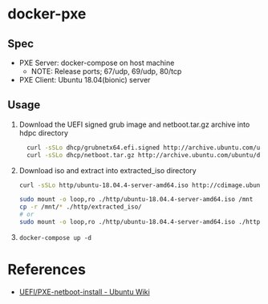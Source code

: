 # docker-pxe
## Spec

- PXE Server: docker-compose on host machine
  - NOTE: Release ports; 67/udp, 69/udp, 80/tcp
- PXE Client: Ubuntu 18.04(bionic) server

## Usage

1. Download the UEFI signed grub image and netboot.tar.gz archive into hdpc directory

   ``` bash
     curl -sSLo dhcp/grubnetx64.efi.signed http://archive.ubuntu.com/ubuntu/dists/bionic/main/uefi/grub2-amd64/current/grubnetx64.efi.signed
     curl -sSLo dhcp/netboot.tar.gz http://archive.ubuntu.com/ubuntu/dists/bionic-updates/main/installer-amd64/current/images/netboot/netboot.tar.gz
   ```

2. Download iso and extract into extracted_iso directory

   ``` bash
   curl -sSLo http/ubuntu-18.04.4-server-amd64.iso http://cdimage.ubuntu.com/releases/18.04.4/release/ubuntu-18.04.4-server-amd64.iso

   sudo mount -o loop,ro ./http/ubuntu-18.04.4-server-amd64.iso /mnt
   cp -r /mnt/* ./http/extracted_iso/
   # or
   sudo mount -o loop,ro ./http/ubuntu-18.04.4-server-amd64.iso ./http/extracted_iso/
   ```

3. `docker-compose up -d`

# References
- [UEFI/PXE-netboot-install - Ubuntu Wiki](https://wiki.ubuntu.com/UEFI/PXE-netboot-install)
